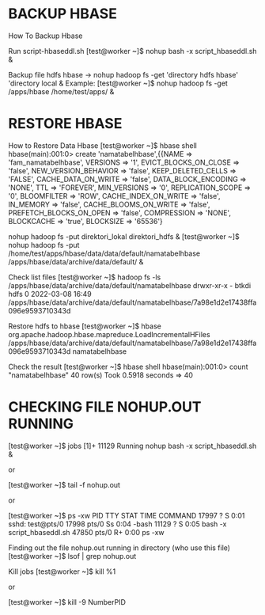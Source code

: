 # BACKUP HBASE
How To Backup Hbase

Run script-hbaseddl.sh
  [test@worker ~]$ nohup bash -x script_hbaseddl.sh &
 
Backup file hdfs hbase -> nohup hadoop fs -get 'directory hdfs hbase' 'directory local &
Example:
  [test@worker ~]$ nohup hadoop fs -get /apps/hbase /home/test/apps/ &
  
# RESTORE HBASE
How to Restore Data Hbase
  [test@worker ~]$ hbase shell
  hbase(main):001:0> create 'namatabelhbase',{{NAME => 'fam_namatabelhbase', VERSIONS => '1', EVICT_BLOCKS_ON_CLOSE => 'false', NEW_VERSION_BEHAVIOR => 'false',     KEEP_DELETED_CELLS => 'FALSE', CACHE_DATA_ON_WRITE => 'false', DATA_BLOCK_ENCODING => 'NONE', TTL => 'FOREVER', MIN_VERSIONS => '0', REPLICATION_SCOPE => '0', BLOOMFILTER => 'ROW', CACHE_INDEX_ON_WRITE => 'false', IN_MEMORY => 'false', CACHE_BLOOMS_ON_WRITE => 'false', PREFETCH_BLOCKS_ON_OPEN => 'false', COMPRESSION => 'NONE', BLOCKCACHE => 'true', BLOCKSIZE => '65536'}
  
nohup hadoop fs -put direktori_lokal direktori_hdfs &
  [test@worker ~]$ nohup hadoop fs -put /home/test/apps/hbase/data/data/default/namatabelhbase /apps/hbase/data/archive/data/default/ &

Check list files
  [test@worker ~]$ hadoop fs -ls /apps/hbase/data/archive/data/default/namatabelhbase
  drwxr-xr-x   - btkdi hdfs          0 2022-03-08 16:49 /apps/hbase/data/archive/data/default/namatabelhbase/7a98e1d2e17438ffa096e9593710343d

Restore hdfs to hbase
  [test@worker ~]$ hbase org.apache.hadoop.hbase.mapreduce.LoadIncrementalHFiles /apps/hbase/data/archive/data/default/namatabelhbase/7a98e1d2e17438ffa096e9593710343d namatabelhbase

Check the result
  [test@worker ~]$ hbase shell
  hbase(main):001:0> count "namatabelhbase"
  40 row(s)
  Took 0.5918 seconds
  => 40

# CHECKING FILE NOHUP.OUT RUNNING

  [test@worker ~]$ jobs
  [1]+ 11129 Running                 nohup bash -x script_hbaseddl.sh &
  
  or
  
  [test@worker ~]$ tail -f nohup.out
  
  or
  
  [test@worker ~]$ ps -xw
  PID TTY      STAT   TIME COMMAND
  17997 ?        S      0:01 sshd: test@pts/0
  17998 pts/0    Ss     0:04 -bash
  11129 ?        S      0:05 bash -x script_hbaseddl.sh
  47850 pts/0    R+     0:00 ps -xw
  
Finding out the file nohup.out running in directory (who use this file)
  [test@worker ~]$ lsof | grep nohup.out
  
Kill jobs
  [test@worker ~]$ kill %1
  
  or 
  
  [test@worker ~]$ kill -9 NumberPID

